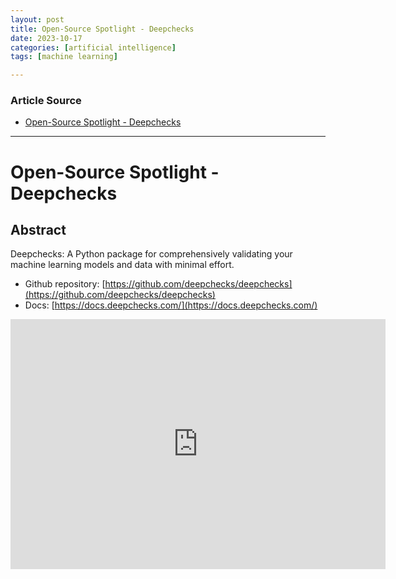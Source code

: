 ```yaml
---
layout: post
title: Open-Source Spotlight - Deepchecks 
date: 2023-10-17
categories: [artificial intelligence]
tags: [machine learning]

---
```


### Article Source

* [Open-Source Spotlight - Deepchecks](https://www.youtube.com/watch?v=Iede8yuuwOI)

---

# Open-Source Spotlight - Deepchecks 


## Abstract

Deepchecks: A Python package for comprehensively validating your machine learning models and data with minimal effort.

- Github repository: [https://github.com/deepchecks/deepchecks](https://github.com/deepchecks/deepchecks)
- Docs: [https://docs.deepchecks.com/](https://docs.deepchecks.com/)

<iframe width="600" height="400" src="https://www.youtube.com/embed/Iede8yuuwOI?si=Ek4IYzWYaTizGDGM" title="YouTube video player" frameborder="0" allow="accelerometer; autoplay; clipboard-write; encrypted-media; gyroscope; picture-in-picture; web-share" allowfullscreen></iframe>